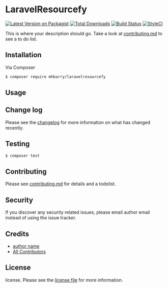 # LaravelResourcefy

[![Latest Version on Packagist][ico-version]][link-packagist]
[![Total Downloads][ico-downloads]][link-downloads]
[![Build Status][ico-travis]][link-travis]
[![StyleCI][ico-styleci]][link-styleci]

This is where your description should go. Take a look at [contributing.md](contributing.md) to see a to do list.

## Installation

Via Composer

``` bash
$ composer require mhbarry/laravelresourcefy
```

## Usage

## Change log

Please see the [changelog](changelog.md) for more information on what has changed recently.

## Testing

``` bash
$ composer test
```

## Contributing

Please see [contributing.md](contributing.md) for details and a todolist.

## Security

If you discover any security related issues, please email author email instead of using the issue tracker.

## Credits

- [author name][link-author]
- [All Contributors][link-contributors]

## License

license. Please see the [license file](license.md) for more information.

[ico-version]: https://img.shields.io/packagist/v/mhbarry/laravelresourcefy.svg?style=flat-square
[ico-downloads]: https://img.shields.io/packagist/dt/mhbarry/laravelresourcefy.svg?style=flat-square
[ico-travis]: https://img.shields.io/travis/mhbarry/laravelresourcefy/master.svg?style=flat-square
[ico-styleci]: https://styleci.io/repos/12345678/shield

[link-packagist]: https://packagist.org/packages/mhbarry/laravelresourcefy
[link-downloads]: https://packagist.org/packages/mhbarry/laravelresourcefy
[link-travis]: https://travis-ci.org/mhbarry/laravelresourcefy
[link-styleci]: https://styleci.io/repos/12345678
[link-author]: https://github.com/mhbarry
[link-contributors]: ../../contributors
